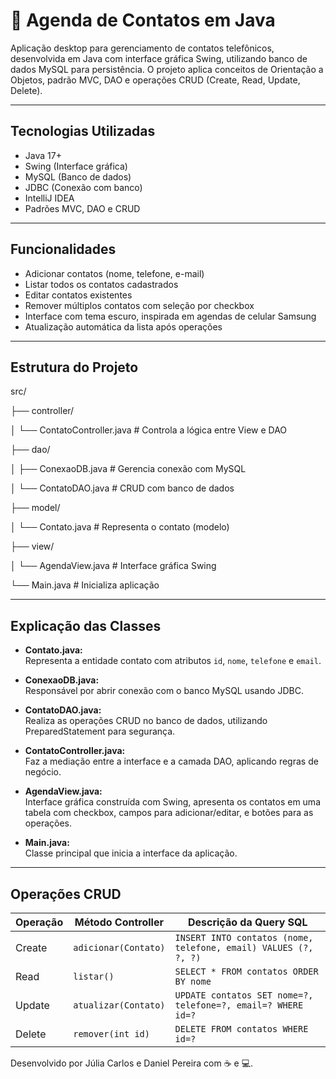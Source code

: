 # 📱 Agenda de Contatos em Java

Aplicação desktop para gerenciamento de contatos telefônicos, desenvolvida em Java com interface gráfica Swing, utilizando banco de dados MySQL para persistência. O projeto aplica conceitos de Orientação a Objetos, padrão MVC, DAO e operações CRUD (Create, Read, Update, Delete).

---

## Tecnologias Utilizadas

- Java 17+
- Swing (Interface gráfica)
- MySQL (Banco de dados)
- JDBC (Conexão com banco)
- IntelliJ IDEA
- Padrões MVC, DAO e CRUD

---

## Funcionalidades

- Adicionar contatos (nome, telefone, e-mail)
- Listar todos os contatos cadastrados
- Editar contatos existentes
- Remover múltiplos contatos com seleção por checkbox
- Interface com tema escuro, inspirada em agendas de celular Samsung
- Atualização automática da lista após operações

---

## Estrutura do Projeto

src/

├── controller/

│ └── ContatoController.java # Controla a lógica entre View e DAO

├── dao/

│ ├── ConexaoDB.java # Gerencia conexão com MySQL

│ └── ContatoDAO.java # CRUD com banco de dados

├── model/

│ └── Contato.java # Representa o contato (modelo)

├── view/

│ └── AgendaView.java # Interface gráfica Swing

└── Main.java # Inicializa aplicação

---

## Explicação das Classes

- **Contato.java:**  
  Representa a entidade contato com atributos `id`, `nome`, `telefone` e `email`.

- **ConexaoDB.java:**  
  Responsável por abrir conexão com o banco MySQL usando JDBC.

- **ContatoDAO.java:**  
  Realiza as operações CRUD no banco de dados, utilizando PreparedStatement para segurança.

- **ContatoController.java:**  
  Faz a mediação entre a interface e a camada DAO, aplicando regras de negócio.

- **AgendaView.java:**  
  Interface gráfica construída com Swing, apresenta os contatos em uma tabela com checkbox, campos para adicionar/editar, e botões para as operações.

- **Main.java:**  
  Classe principal que inicia a interface da aplicação.

---

## Operações CRUD

| Operação | Método Controller     | Descrição da Query SQL                            |
| -------- | -------------------- | ------------------------------------------------ |
| Create   | `adicionar(Contato)` | `INSERT INTO contatos (nome, telefone, email) VALUES (?, ?, ?)` |
| Read     | `listar()`           | `SELECT * FROM contatos ORDER BY nome`           |
| Update   | `atualizar(Contato)` | `UPDATE contatos SET nome=?, telefone=?, email=? WHERE id=?` |
| Delete   | `remover(int id)`    | `DELETE FROM contatos WHERE id=?`                 |

Desenvolvido por Júlia Carlos e Daniel Pereira com ☕ e 💻.
